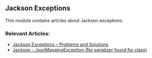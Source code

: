 ## Jackson Exceptions

This module contains articles about Jackson exceptions.

### Relevant Articles: 
- [Jackson Exceptions – Problems and Solutions](https://www.baeldung.com/jackson-exception)
- [Jackson – JsonMappingException (No serializer found for class)](https://www.baeldung.com/jackson-jsonmappingexception)

